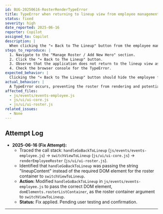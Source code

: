 ```yaml
---
id: BUG-20250616-RosterRenderTypeError
title: TypeError when returning to lineup view from employee management
status: fixed
severity: high
date_reported: 2025-06-16
reporter: Copilot
assigned_to: Copilot
description: |
  When clicking the "« Back to The Lineup" button from the employee management/form screen, a JavaScript TypeError occurs. The browser console shows: `Uncaught TypeError: Cannot create property 'innerHTML' on string 'lineupContent'` originating in the `renderEmployeeRoster` function (`js/ui/ui-roster.js`). This error breaks the navigation back to the main employee lineup view. The root cause is that the `renderEmployeeRoster` function was invoked with a string literal ("lineupContent") as its first argument (the container element) instead of an actual DOM element.
steps_to_reproduce: |
  1. Navigate to the "Manage Roster / Add New Hero" section.
  2. Click the "« Back to The Lineup" button.
  3. Observe that the application does not return to the lineup view as expected.
  4. Check the browser console for the TypeError.
expected_behavior: |
  Clicking the "« Back to The Lineup" button should hide the employee form section, show the employee lineup section, and correctly re-render the employee roster for the currently selected date.
actual_behavior: |
  A TypeError occurs, preventing the roster from rendering and potentially halting further script execution related to UI updates.
affected_files:
  - js/events/events-employee.js
  - js/ui/ui-core.js
  - js/ui/ui-roster.js
related_issues:
  - None
---
```


## Attempt Log

- **2025-06-16 (Fix Attempt):**
  - Traced the call stack: `handleGoBackToLineup` (`js/events/events-employee.js`) -> `switchViewToLineup` (`js/ui/ui-core.js`) -> `renderEmployeeRoster` (`js/ui/ui-roster.js`).
  - Identified that `handleGoBackToLineup` was passing the string "lineupContent" instead of the required DOM element for the roster container to `switchViewToLineup`.
  - **Action:** Modified `handleGoBackToLineup` in `js/events/events-employee.js` to pass the correct DOM element, `domElements.rosterListContainer`, as the roster container argument to `switchViewToLineup`.
  - **Status:** Fix applied. Pending user testing and confirmation.
---
